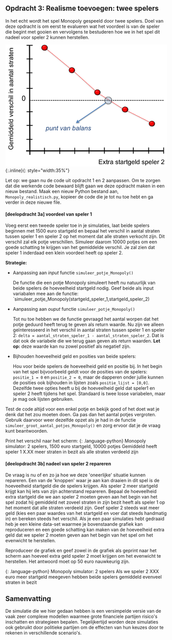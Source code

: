 ## Opdracht 3: Realisme toevoegen: twee spelers

In het echt wordt het spel Monopoly gespeeld door twee spelers. Doel van deze opdracht is om eerst te evalueren wat het voordeel is van de speler die begint met gooien en vervolgens te bestuderen hoe we in het spel dit nadeel voor speler 2 kunnen herstellen.
 
![](Balans.png){:.inline}{: style="width:35%"}
 
Let op: we gaan nu de code uit opdracht 1 en 2 aanpassen. Om te zorgen dat die werkende code bewaard blijft gaan we deze opdracht maken in een nieuw bestand. Maak een nieuw Python bestand aan, `Monopoly_realistisch.py`, kopieer de code die je tot nu toe hebt en ga verder in deze nieuwe file.

#### [deelopdracht 3a] voordeel van speler 1

Voeg eerst een tweede speler toe in je simulaties, laat beide spelers beginnen met 1500 euro startgeld en bepaal het verschil in aantal straten tussen speler 1 en speler 2 op het moment dat alle straten verkocht zijn. Dit verschil zal elk potje verschillen. Simuleer daarom 10000 potjes om een goede schatting te krijgen van het gemiddelde verschil. Je zal zien dat speler 1 inderdaad een klein voordeel heeft op speler 2.

**Strategie:**

  - Aanpassing aan *input* functie `simuleer_potje_Monopoly()`
   
    De functie die een potje Monopoly simuleert heeft nu natuurlijk van beide spelers de hoeveelheid startgeld nodig. Geef beide als input variabalen mee aan de functie:
   `simuleer_potje_Monopoly(startgeld_speler_1,startgeld_speler_2) 

 - Aanpassing aan *ouput* functie `simuleer_potje_Monopoly()`
   
   Tot nu toe hebben we de functie gevraagd het aantal worpen dat het potje geduurd heeft terug te geven als return waarde. Nu zijn we alleen geïnteresseerd in het verschil in aantal straten tussen speler 1 en speler 2: `delta = aantal_straten_speler_1 - aantal_straten_speler_2`. Dat is dat ook de variabele die we terug gaan geven als return waarden. **Let op:** deze waarde kan nu zowel positief als negatief zijn.

 - Bijhouden hoeveelheid geld en posities van beide spelers:

   Hou voor beide spelers de hoeveelheid geld en positie bij. In het begin van het spel bijvoorbeeld geldt voor de posities van de spelers: `positie_1 = 0` en `positie_2 = 0`, maar de dapperen onder jullie kunnen de posities ook bijhouden in lijsten zoals `positie_lijst = [0,0]`. Dezelfde twee opties heeft u bij de hoeveelheid geld dat speler1 en speler 2 heeft tijdens het spel. Standaard is twee losse variabelen, maar je mag ook lijsten gebruiken.
   
Test de code altijd voor een enkel potje en bekijk goed of het doet wat je denk dat het zou moeten doen. Ga pas dan het aantal potjes vergroten. Gebruik daarvoor weer dezelfde opzet als je had in de functie `simuleer_groot_aantal_potjes_Monopoly()` en zorg ervoor dat je de vraag kunt beantwoorden. 

Print het verschil naar het scherm:
{: .language-python}
	Monopoly simulator: 2 spelers, 1500 euro startgeld, 10000 potjes
    Gemiddeld heeft speler 1 X.XX meer straten in bezit als alle straten verdeeld zijn

#### [deelopdracht 3b] nadeel van speler 2 repareren

De vraag is nu of en zo ja hoe we deze 'oneerlijke' situatie kunnen repareren. Een van de 'knoppen' waar je aan kan draaien in dit spel is de hoeveelheid startgeld die de spelers krijgen. Als speler 2 meer startgeld krijgt kan hij iets van zijn achterstand repareren. Bepaal de hoeveelheid extra startgeld die we aan speler 2 moeten geven aan het begin van het spel zodat hij gemiddeld net zoveel straten in zijn bezit heeft als speler 1 op het moment dat alle straten verdeeld zijn. Geef speler 2 steeds wat meer geld (kies een paar waardes van het startgeld en voer dat steeds handmatig in) en bereken steeds het verschil. Als je een paar simulaties hebt gedraaid heb je een kleine data-set waarmee je bovenstaande grafiek kan reproduceren en een goede schatting kan maken van de hoeveelheid extra geld dat we speler 2 moeten geven aan het begin van het spel om het evenwicht te herstellen. 

Reproduceer de grafiek en geef zowel in de grafiek als geprint naar het scherm aan hoeveel extra geld speler 2 moet krijgen om het evenwicht te herstellen. Het antwoord moet op 50 euro nauwkeurig zijn.

{: .language-python}
	Monopoly simulator: 2 spelers
    Als we speler 2 XXX euro meer startgeld meegeven hebben beide spelers gemiddeld evenveel straten in bezit


## Samenvatting

De simulatie die we hier gedaan hebben is een versimpelde versie van de vaak zeer complexe 
modellen waarmee grote financiele partijen risico's inschatten en strategieen bepalen. 
Tegelijkertijd worden deze simulaties ook gebruikt door politieke partijen om de effecten 
van hun keuzes door te rekenen in verschillende scenario's.




